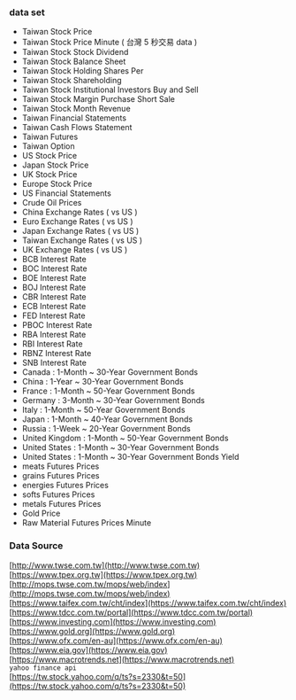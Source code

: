 ### data set

* Taiwan Stock Price
* Taiwan Stock Price Minute ( 台灣 5 秒交易 data )
* Taiwan Stock Stock Dividend
* Taiwan Stock Balance Sheet
* Taiwan Stock Holding Shares Per
* Taiwan Stock Shareholding
* Taiwan Stock Institutional Investors Buy and Sell
* Taiwan Stock Margin Purchase Short Sale
* Taiwan Stock Month Revenue
* Taiwan Financial Statements
* Taiwan Cash Flows Statement
* Taiwan Futures
* Taiwan Option
* US Stock Price
* Japan Stock Price
* UK Stock Price
* Europe Stock Price
* US Financial Statements
* Crude Oil Prices
* China Exchange Rates ( vs US )
* Euro Exchange Rates ( vs US )
* Japan Exchange Rates ( vs US )
* Taiwan Exchange Rates ( vs US )
* UK Exchange Rates ( vs US )
* BCB Interest Rate
* BOC Interest Rate
* BOE Interest Rate
* BOJ Interest Rate
* CBR Interest Rate
* ECB Interest Rate
* FED Interest Rate
* PBOC Interest Rate
* RBA Interest Rate
* RBI Interest Rate
* RBNZ Interest Rate
* SNB Interest Rate
* Canada : 1-Month ~ 30-Year Government Bonds
* China : 1-Year ~ 30-Year Government Bonds
* France : 1-Month ~ 50-Year Government Bonds
* Germany : 3-Month ~ 30-Year Government Bonds
* Italy : 1-Month ~ 50-Year Government Bonds
* Japan : 1-Month ~ 40-Year Government Bonds
* Russia : 1-Week ~ 20-Year Government Bonds
* United Kingdom : 1-Month ~ 50-Year Government Bonds
* United States : 1-Month ~ 30-Year Government Bonds
* United States : 1-Month ~ 30-Year Government Bonds Yield
* meats Futures Prices
* grains Futures Prices
* energies Futures Prices
* softs Futures Prices
* metals Futures Prices
* Gold Price
* Raw Material Futures Prices Minute


### Data Source <br>
[http://www.twse.com.tw](http://www.twse.com.tw)<br>
[https://www.tpex.org.tw](https://www.tpex.org.tw)<br>
[http://mops.twse.com.tw/mops/web/index](http://mops.twse.com.tw/mops/web/index)<br>
[https://www.taifex.com.tw/cht/index](https://www.taifex.com.tw/cht/index)<br>
[https://www.tdcc.com.tw/portal](https://www.tdcc.com.tw/portal)<br>
[https://www.investing.com](https://www.investing.com)<br>
[https://www.gold.org](https://www.gold.org)<br>
[https://www.ofx.com/en-au](https://www.ofx.com/en-au)<br>
[https://www.eia.gov](https://www.eia.gov)<br>
[https://www.macrotrends.net](https://www.macrotrends.net)<br>
`yahoo finance api`<br>
[https://tw.stock.yahoo.com/q/ts?s=2330&t=50](https://tw.stock.yahoo.com/q/ts?s=2330&t=50)<br>

